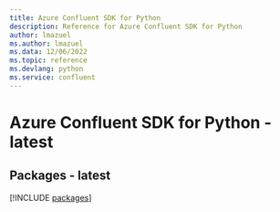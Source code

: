 ```yaml
---
title: Azure Confluent SDK for Python
description: Reference for Azure Confluent SDK for Python
author: lmazuel
ms.author: lmazuel
ms.data: 12/06/2022
ms.topic: reference
ms.devlang: python
ms.service: confluent
---
```

# Azure Confluent SDK for Python - latest
## Packages - latest
[!INCLUDE [packages](confluent-index.md)]